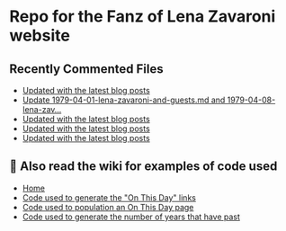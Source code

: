 # Repo for the Fanz of Lena Zavaroni website

## Recently Commented Files
<!-- BLOG-POST-LIST:START -->
- [Updated with the latest blog posts](https://github.com/FanzOfLenaZavaroni/fanzoflenazavaroni.github.io/commit/519fdee9595be4a067be263702846d895fe6edd8)
- [Update 1979-04-01-lena-zavaroni-and-guests.md and 1979-04-08-lena-zav…](https://github.com/FanzOfLenaZavaroni/fanzoflenazavaroni.github.io/commit/e8b9c2e7f18a42fcede6296a51beb8ef45186d7c)
- [Updated with the latest blog posts](https://github.com/FanzOfLenaZavaroni/fanzoflenazavaroni.github.io/commit/1a502d6987d4d043cc08e8854ee66ef0b26461f8)
- [Updated with the latest blog posts](https://github.com/FanzOfLenaZavaroni/fanzoflenazavaroni.github.io/commit/0e01a449c26d79673c4c72c1944c7b23f5603309)
- [Updated with the latest blog posts](https://github.com/FanzOfLenaZavaroni/fanzoflenazavaroni.github.io/commit/31c17c8edf49d44e7891d27fa547f20848a11da2)
<!-- BLOG-POST-LIST:END -->

## :notebook: Also read the wiki for examples of code used
* [Home](https://github.com/FanzOfLenaZavaroni/fanzoflenazavaroni.github.io/wiki)
* [Code used to generate the "On This Day" links](https://github.com/FanzOfLenaZavaroni/fanzoflenazavaroni.github.io/wiki/On-This-Day-Code)
* [Code used to population an On This Day page](https://github.com/FanzOfLenaZavaroni/fanzoflenazavaroni.github.io/wiki/Code-used-to-population-an-On-This-Day-page)
* [Code used to generate the number of years that have past](https://github.com/FanzOfLenaZavaroni/fanzoflenazavaroni.github.io/wiki/Number-of-years-gone-by-code)
